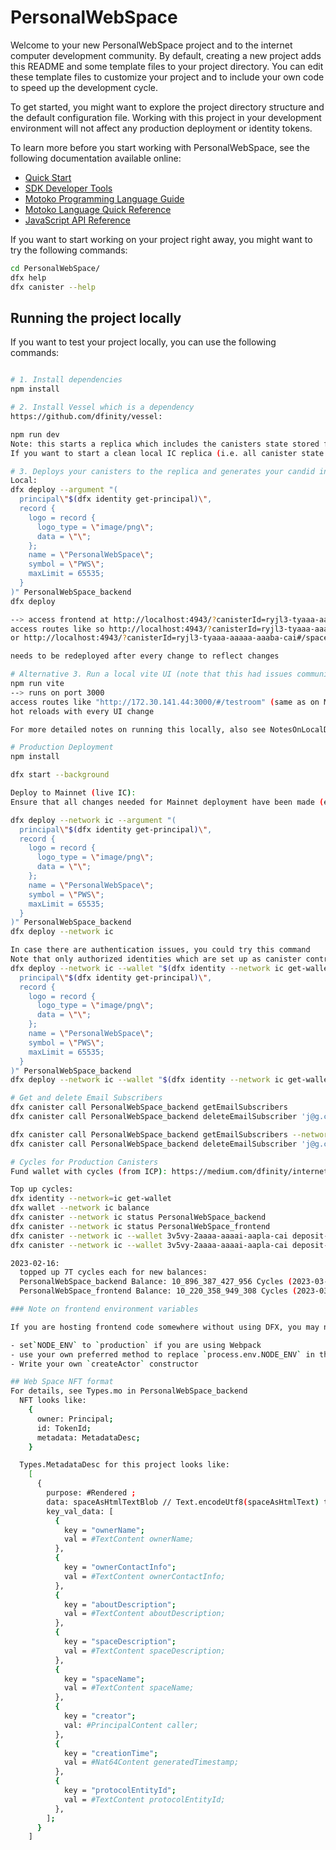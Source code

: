 # PersonalWebSpace

Welcome to your new PersonalWebSpace project and to the internet computer development community. By default, creating a new project adds this README and some template files to your project directory. You can edit these template files to customize your project and to include your own code to speed up the development cycle.

To get started, you might want to explore the project directory structure and the default configuration file. Working with this project in your development environment will not affect any production deployment or identity tokens.

To learn more before you start working with PersonalWebSpace, see the following documentation available online:

- [Quick Start](https://sdk.dfinity.org/docs/quickstart/quickstart-intro.html)
- [SDK Developer Tools](https://sdk.dfinity.org/docs/developers-guide/sdk-guide.html)
- [Motoko Programming Language Guide](https://sdk.dfinity.org/docs/language-guide/motoko.html)
- [Motoko Language Quick Reference](https://sdk.dfinity.org/docs/language-guide/language-manual.html)
- [JavaScript API Reference](https://erxue-5aaaa-aaaab-qaagq-cai.raw.ic0.app)

If you want to start working on your project right away, you might want to try the following commands:

```bash
cd PersonalWebSpace/
dfx help
dfx canister --help
```

## Running the project locally

If you want to test your project locally, you can use the following commands:

```bash

# 1. Install dependencies
npm install

# 2. Install Vessel which is a dependency
https://github.com/dfinity/vessel:

npm run dev
Note: this starts a replica which includes the canisters state stored from previous sessions.
If you want to start a clean local IC replica (i.e. all canister state is erased) run instead: npm run erase-replica

# 3. Deploys your canisters to the replica and generates your candid interface
Local:
dfx deploy --argument "(
  principal\"$(dfx identity get-principal)\",
  record {
    logo = record {
      logo_type = \"image/png\";
      data = \"\";
    };
    name = \"PersonalWebSpace\";
    symbol = \"PWS\";
    maxLimit = 65535;
  }
)" PersonalWebSpace_backend
dfx deploy

--> access frontend at http://localhost:4943/?canisterId=ryjl3-tyaaa-aaaaa-aaaba-cai
access routes like so http://localhost:4943/?canisterId=ryjl3-tyaaa-aaaaa-aaaba-cai#/testroom
or http://localhost:4943/?canisterId=ryjl3-tyaaa-aaaaa-aaaba-cai#/space/0 (for space with spaceid 0)

needs to be redeployed after every change to reflect changes

# Alternative 3. Run a local vite UI (note that this had issues communicating to the backend canister for some setups in the past)
npm run vite
--> runs on port 3000
access routes like "http://172.30.141.44:3000/#/testroom" (same as on Mainnet)
hot reloads with every UI change

For more detailed notes on running this locally, also see NotesOnLocalDev.md

# Production Deployment
npm install

dfx start --background

Deploy to Mainnet (live IC):
Ensure that all changes needed for Mainnet deployment have been made (e.g. define HOST in store.ts)

dfx deploy --network ic --argument "(
  principal\"$(dfx identity get-principal)\",
  record {
    logo = record {
      logo_type = \"image/png\";
      data = \"\";
    };
    name = \"PersonalWebSpace\";
    symbol = \"PWS\";
    maxLimit = 65535;
  }
)" PersonalWebSpace_backend
dfx deploy --network ic

In case there are authentication issues, you could try this command
Note that only authorized identities which are set up as canister controllers may deploy the production canisters
dfx deploy --network ic --wallet "$(dfx identity --network ic get-wallet)" --argument "(
  principal\"$(dfx identity get-principal)\",
  record {
    logo = record {
      logo_type = \"image/png\";
      data = \"\";
    };
    name = \"PersonalWebSpace\";
    symbol = \"PWS\";
    maxLimit = 65535;
  }
)" PersonalWebSpace_backend
dfx deploy --network ic --wallet "$(dfx identity --network ic get-wallet)"

# Get and delete Email Subscribers
dfx canister call PersonalWebSpace_backend getEmailSubscribers
dfx canister call PersonalWebSpace_backend deleteEmailSubscriber 'j@g.com'

dfx canister call PersonalWebSpace_backend getEmailSubscribers --network ic
dfx canister call PersonalWebSpace_backend deleteEmailSubscriber 'j@g.com' --network ic

# Cycles for Production Canisters
Fund wallet with cycles (from ICP): https://medium.com/dfinity/internet-computer-basics-part-3-funding-a-cycles-wallet-a724efebd111

Top up cycles:
dfx identity --network=ic get-wallet
dfx wallet --network ic balance
dfx canister --network ic status PersonalWebSpace_backend
dfx canister --network ic status PersonalWebSpace_frontend
dfx canister --network ic --wallet 3v5vy-2aaaa-aaaai-aapla-cai deposit-cycles 3000000000000 PersonalWebSpace_backend
dfx canister --network ic --wallet 3v5vy-2aaaa-aaaai-aapla-cai deposit-cycles 300000000000 PersonalWebSpace_frontend

2023-02-16:
  topped up 7T cycles each for new balances:
  PersonalWebSpace_backend Balance: 10_896_387_427_956 Cycles (2023-03-06: 10.895, 2023-07-05: 10_882_246_216_265)
  PersonalWebSpace_frontend Balance: 10_220_358_949_308 Cycles (2023-03-06: 10.079, 2023-07-05: 9_481_199_655_794)

### Note on frontend environment variables

If you are hosting frontend code somewhere without using DFX, you may need to make one of the following adjustments to ensure your project does not fetch the root key in production:

- set`NODE_ENV` to `production` if you are using Webpack
- use your own preferred method to replace `process.env.NODE_ENV` in the autogenerated declarations
- Write your own `createActor` constructor

## Web Space NFT format
For details, see Types.mo in PersonalWebSpace_backend
  NFT looks like:
    {
      owner: Principal;
      id: TokenId;
      metadata: MetadataDesc;
    }

  Types.MetadataDesc for this project looks like:
    [
      {
        purpose: #Rendered ;
        data: spaceAsHtmlTextBlob // Text.encodeUtf8(spaceAsHtmlText) to get Blob from Text (probably change to spaceAsJsonFormattedTextBlob later)
        key_val_data: [
          {
            key = "ownerName";
            val = #TextContent ownerName;
          },
          {
            key = "ownerContactInfo";
            val = #TextContent ownerContactInfo;
          },
          {
            key = "aboutDescription";
            val = #TextContent aboutDescription;
          },
          {
            key = "spaceDescription";
            val = #TextContent spaceDescription;
          },
          {
            key = "spaceName";
            val = #TextContent spaceName;
          },
          {
            key = "creator";
            val: #PrincipalContent caller;
          },
          {
            key = "creationTime";
            val = #Nat64Content generatedTimestamp;
          },
          {
            key = "protocolEntityId";
            val = #TextContent protocolEntityId;
          },
        ];
      }
    ]
